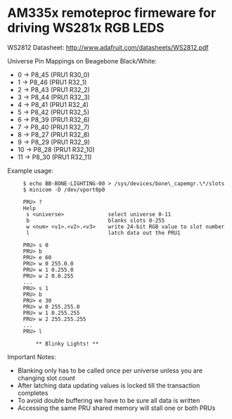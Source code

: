 AM335x remoteproc firmeware for driving WS281x RGB LEDS
=======================================================

WS2812 Datasheet: http://www.adafruit.com/datasheets/WS2812.pdf

Universe Pin Mappings on Beagebone Black/White:

* 0  -> P8\_45 (PRU1 R30\_0)
* 1  -> P8\_46 (PRU1 R32\_1)
* 2  -> P8\_43 (PRU1 R32\_2)
* 3  -> P8\_44 (PRU1 R32\_3)
* 4  -> P8\_41 (PRU1 R32\_4)
* 5  -> P8\_42 (PRU1 R32\_5)
* 6  -> P8\_39 (PRU1 R32\_6)
* 7  -> P8\_40 (PRU1 R32\_7)
* 8  -> P8\_27 (PRU1 R32\_8)
* 9  -> P8\_29 (PRU1 R32\_9)
* 10 -> P8\_28 (PRU1 R32\_10)
* 11 -> P8\_30 (PRU1 R32\_11)


Example usage:

		 $ echo BB-BONE-LIGHTING-00 > /sys/devices/bone\_capemgr.\*/slots 
		 $ minicom -D /dev/vport0p0

		 PRU> ?
		 Help
		  s <universe>              select universe 0-11
		  b 	                    blanks slots 0-255
		  w <num> <v1>.<v2>.<v3>    write 24-bit RGB value to slot number
		  l                         latch data out the PRU1

		 PRU> s 0
		 PRU> b
		 PRU> e 60
		 PRU> w 0 255.0.0
		 PRU> w 1 0.255.0
		 PRU> w 2 0.0.255
		 ...
		 PRU> s 1
		 PRU> b
		 PRU> e 30
		 PRU> w 0 255.255.0
		 PRU> w 1 0.255.255
		 PRU> w 2 255.255.255
		 ...
		 PRU> l

	         ** Blinky Lights! **

Important Notes:

* Blanking only has to be called once per universe unless you are changing slot count
* After latching data updating values is locked till the transaction completes
 * To avoid double buffering we have to be sure all data is written
 * Accessing the same PRU shared memory will stall one or both PRUs
